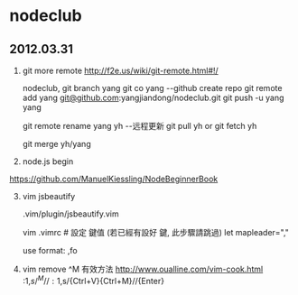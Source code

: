 # nodeclub

## 2012.03.31

1. git more remote
   http://f2e.us/wiki/git-remote.html#!/

   nodeclub,
   git branch yang
   git co yang
   --github create repo
   git remote add yang git@github.com:yangjiandong/nodeclub.git
   git push -u yang yang
   
   git remote rename yang yh
   --远程更新
   git pull yh
   or
   git fetch yh

   git merge yh/yang

2. node.js begin

https://github.com/ManuelKiessling/NodeBeginnerBook   

3. vim jsbeautify

   .vim/plugin/jsbeautify.vim
   
   vim .vimrc # 設定 <leader> 鍵值 (若已經有設好 <leader> 鍵, 此步驟請跳過)
   let mapleader=","

   use format: 
   ,fo

4. vim remove ^M 有效方法
   http://www.oualline.com/vim-cook.html
   :1,$s/^M//
   :1,$s/{Ctrl+V}{Ctrl+M}//{Enter}






